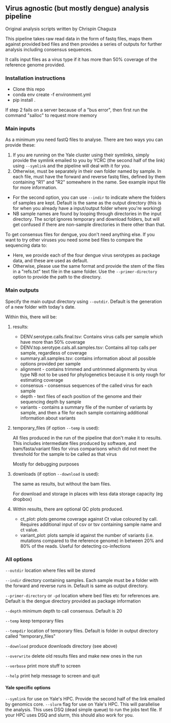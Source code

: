 ## Virus agnostic (but mostly dengue) analysis pipeline

Original analysis scripts written by Chrispin Chaguza

This pipeline takes raw read data in the form of fastq files, maps them against provided bed files and then provides a series of outputs for further analysis including consensus sequences.

It calls input files as a virus type if it has more than 50% coverage of the reference genome provided.

### Installation instructions

- Clone this repo
- conda env create -f environment.yml
- pip install .

If step 2 fails on a server because of a "bus error", then first run the command "salloc" to request more memory


### Main inputs

As a minimum you need fastQ files to analyse. There are two ways you can provide these:

1. If you are running on the Yale cluster using their symlinks, simply provide the symlink emailed to you by YCRC (the second half of the link) using ``--symlink`` and the pipeline will deal with it for you.
2. Otherwise, must be separately in their own folder named by sample. In each file, must have the forward and reverse fastq files, defined by them containing "R1" and "R2" somewhere in the name. See example input file for more information.


- For the second option, you can use ``--indir`` to indicate where the folders of samples are kept. Default is the same as the output directory (this is for when you already have a input/output folder where you're working)
- NB sample names are found by looping through directories in the input directory. The script ignores temporary and download folders, but will get confused if there are non-sample directories in there other than that.

To get consensus files for dengue, you don't need anything else. If you want to try other viruses you need some bed files to compare the sequencing data to:

- Here, we provide each of the four dengue virus serotypes as package data, and these are used as default. 
- Otherwise, please use the same format and provide the stem of the files in a "refs.txt" text file in the same folder. Use the ``--primer-directory`` option to provide the path to the directory.


### Main outputs

Specify the main output directory using ``--outdir``. Default is the generation of a new folder with today's date.

Within this, there will be:

1. results:
	- DENV.serotype.calls.final.tsv: Contains virus calls per sample which have more than 50% coverage
	- DENV.top.serotype.cals.all.samples.tsv: Contains all top calls per sample, regardless of coverage
	- summary.all.samples.tsv: contains information about all possible options provided per sample
	- alignment - contains trimmed and untrimmed alignments by virus type NB not to be used for phylogenetics because it is only rough for estimating coverage
	- consensus - consensus sequences of the called virus for each sample
	- depth - text files of each position of the genome and their sequencing depth by sample
	- variants - contains a summary file of the number of variants by sample, and then a file for each sample containing additional information about variants

2. temporary_files (if option ``--temp`` is used):

	All files produced in the run of the pipeline that don't make it to results.
	This includes intermediate files produced by software, and bam/fasta/variant files for virus comparisons which did not meet the threshold for the sample to be called as that virus
	
	Mostly for debugging purposes
	
3. downloads (if option ``--download`` is used):

	The same as results, but without the bam files. 
	
	For download and storage in places with less data storage capacity (eg dropbox)
	
4. Within results, there are optional QC plots produced.

	- ct_plot: plots genome coverage against Ct value coloured by call. Requires additional input of csv or tsv containing sample name and ct value. 
	- variant_plot: plots sample id against the number of variants (i.e. mutations compared to the reference genome) in between 20% and 80% of the reads. Useful for detecting co-infections


### All options

``--outdir`` location where files will be stored

``--indir`` directory containing samples. Each sample must be a folder with the forward and reverse runs in. Default is same as output directory.


``--primer-directory`` or ``-pd`` location where bed files etc for references are. Default is the dengue directory provided as package information

``--depth`` minimum depth to call consensus. Default is 20


``--temp`` keep temporary files

``--tempdir`` location of temporary files. Default is folder in output directory called "temporary_files"

``--download`` produce downloads directory (see above)


``--overwrite`` delete old results files and make new ones in the run

``--verbose`` print more stuff to screen

``--help`` print help message to screen and quit


#### Yale specific options

``--symlink`` for use on Yale's HPC. Provide the second half of the link emailed by genomics core. 
``--slurm`` flag for use on Yale's HPC. This will parallelise the analysis. This uses DSQ (dead simple queue) to run the jobs text file. If your HPC uses DSQ and slurm, this should also work for you.

    
    
